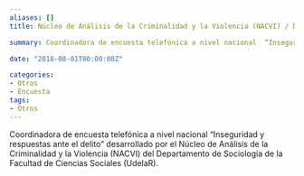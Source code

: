 ```yaml
---
aliases: []
title: Núcleo de Análisis de la Criminalidad y la Violencia (NACVI) / Departamento de Sociología - 2018

summary: Coordinadora de encuesta telefónica a nivel nacional  “Inseguridad y respuestas ante el delito” desarrollado por el Núcleo de Análisis de la Criminalidad y la Violencia (NACVI) del Departamento de Sociología de la Facultad de Ciencias Sociales (UdelaR). 

date: "2018-08-01T00:00:00Z"

categories:
- Otros
- Encuesta
tags:
- Otros
---
```


Coordinadora de encuesta telefónica a nivel nacional  “Inseguridad y respuestas ante el delito” desarrollado por el Núcleo de Análisis de la Criminalidad y la Violencia (NACVI) del Departamento de Sociología de la Facultad de Ciencias Sociales (UdelaR). 